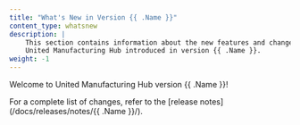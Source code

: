 ```yaml
---
title: "What's New in Version {{ .Name }}"
content_type: whatsnew
description: |
    This section contains information about the new features and changes in the
    United Manufacturing Hub introduced in version {{ .Name }}.
weight: -1
---
```


<!-- overview -->

Welcome to United Manufacturing Hub version {{ .Name }}!
<!-- insert a one-liner about the release here -->

For a complete list of changes, refer to the
[release notes](/docs/releases/notes/{{ .Name }}/).

<!-- body -->
